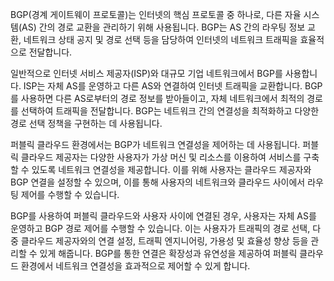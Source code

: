 BGP(경계 게이트웨이 프로토콜)는 인터넷의 핵심 프로토콜 중 하나로, 다른 자율 시스템(AS) 간의 경로 교환을 관리하기 위해 사용됩니다. BGP는 AS 간의 라우팅 정보 교환, 네트워크 상태 공지 및 경로 선택 등을 담당하여 인터넷의 네트워크 트래픽을 효율적으로 전달합니다.

일반적으로 인터넷 서비스 제공자(ISP)와 대규모 기업 네트워크에서 BGP를 사용합니다. ISP는 자체 AS를 운영하고 다른 AS와 연결하여 인터넷 트래픽을 교환합니다. BGP를 사용하면 다른 AS로부터의 경로 정보를 받아들이고, 자체 네트워크에서 최적의 경로를 선택하여 트래픽을 전달합니다. BGP는 네트워크 간의 연결성을 최적화하고 다양한 경로 선택 정책을 구현하는 데 사용됩니다.

퍼블릭 클라우드 환경에서는 BGP가 네트워크 연결성을 제어하는 데 사용됩니다. 퍼블릭 클라우드 제공자는 다양한 사용자가 가상 머신 및 리소스를 이용하여 서비스를 구축할 수 있도록 네트워크 연결성을 제공합니다. 이를 위해 사용자는 클라우드 제공자와 BGP 연결을 설정할 수 있으며, 이를 통해 사용자의 네트워크와 클라우드 사이에서 라우팅 제어를 수행할 수 있습니다.

BGP를 사용하여 퍼블릭 클라우드와 사용자 사이에 연결된 경우, 사용자는 자체 AS를 운영하고 BGP 경로 제어를 수행할 수 있습니다. 이는 사용자가 트래픽의 경로 선택, 다중 클라우드 제공자와의 연결 설정, 트래픽 엔지니어링, 가용성 및 효율성 향상 등을 관리할 수 있게 해줍니다. BGP를 통한 연결은 확장성과 유연성을 제공하여 퍼블릭 클라우드 환경에서 네트워크 연결성을 효과적으로 제어할 수 있게 합니다.